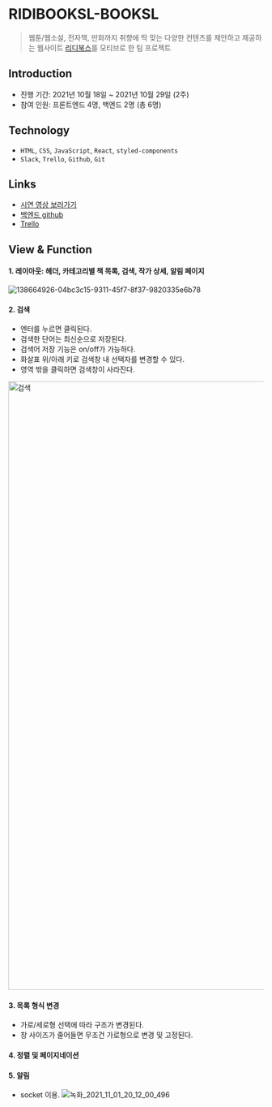 # RIDIBOOKSL-BOOKSL
> 웹툰/웹소설, 전자책, 만화까지 취향에 딱 맞는 다양한 컨텐츠를 제안하고 제공하는 웹사이트 [리디북스](https://ridibooks.com/)를 모티브로 한 팀 프로젝트

## Introduction
- 진행 기간: 2021년 10월 18일 ~ 2021년 10월 29일 (2주)
- 참여 인원: 프론트엔드 4명, 백엔드 2명 (총 6명)

## Technology
- `HTML`, `CSS`, `JavaScript`, `React`, `styled-components`
- `Slack`, `Trello`, `Github`, `Git`

## Links
- [시연 영상 보러가기](https://youtu.be/AiPwNHyOqH4)
- [백엔드 github](https://github.com/wecode-bootcamp-korea/25-2nd-RIDIBOOKSL-backend.git)
- [Trello](https://trello.com/b/zSVgJt0Z/%EB%A6%AC%EB%94%94%EB%B6%81%EC%8A%AC%EB%B6%81%EC%8A%ACridibooksl)

## View & Function
#### 1. 레이아웃: 헤더, 카테고리별 책 목록, 검색, 작가 상세, 알림 페이지
![138664926-04bc3c15-9311-45f7-8f37-9820335e6b78](https://user-images.githubusercontent.com/40952119/146355849-2dc3a63e-dcc2-4e3a-bf50-3ec225de1ac3.jpg)

#### 2. 검색
- 엔터를 누르면 클릭된다.
- 검색한 단어는 최신순으로 저장된다.
- 검색어 저장 기능은 on/off가 가능하다.
- 화살표 위/아래 키로 검색창 내 선택자를 변경할 수 있다.
- 영역 밖을 클릭하면 검색창이 사라진다.
<img width="1200" alt="검색" src="https://user-images.githubusercontent.com/40952119/146365065-e1a79449-cb16-4ef6-9165-cbd1975eedcf.png">

#### 3. 목록 형식 변경
- 가로/세로형 선택에 따라 구조가 변경된다.
- 창 사이즈가 줄어들면 무조건 가로형으로 변경 및 고정된다.

#### 4. 정렬 및 페이지네이션

#### 5. 알림
- socket 이용.
![녹화_2021_11_01_20_12_00_496](https://user-images.githubusercontent.com/40952119/146365451-6d8507f5-a3dc-4dea-b869-75c4d40824a0.gif)

